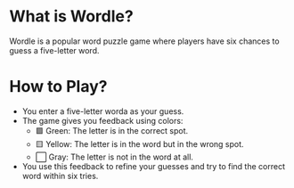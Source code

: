 # What is Wordle?

Wordle is a popular word puzzle game where players have six chances to guess a five-letter word.

# How to Play?

- You enter a five-letter worda as your guess.
- The game gives you feedback using colors:
  - 🟩 Green: The letter is in the correct spot.
  - 🟨 Yellow: The letter is in the word but in the wrong spot.
  - ⬜️ Gray: The letter is not in the word at all.
- You use this feedback to refine your guesses and try to find the correct word within six tries.

